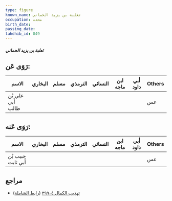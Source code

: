 ```yaml
---
type: figure
known_name: ثعلبة بن يزيد الحماني
occupation: محدث
birth_date:
passing_date:
tahdhib_id: 849
---
```

##### ثعلبة بن يزيد الحماني

## رَوَى عَن:
| الاسم             | البخاري | مسلم | الترمذي | النسائي | ابن ماجه | أبي داود | Others |
| ----------------- | ------- | ---- | ------- | ------- | -------- | -------- | ------ |
| علي بْن أَبي طالب |         |      |         |         |          |          | عس     |
## رَوَى عَنه:
| الاسم              | البخاري | مسلم | الترمذي | النسائي | ابن ماجه | أبي داود | Others |
| ------------------ | ------- | ---- | ------- | ------- | -------- | -------- | ------ |
| حبيب بْن أَبي ثابت |         |      |         |         |          |          | عس     |
## مراجع
- [تهذيب الكمال ٤-٣٩٩](obsidian://open?vault=Tahdhib-al-Kamal&file=Figures/٨٤٩-ثعلبة%20بن%20يزيد%20الحماني) ([رابط الشاملة](https://shamela.ws/book/3722/1913))